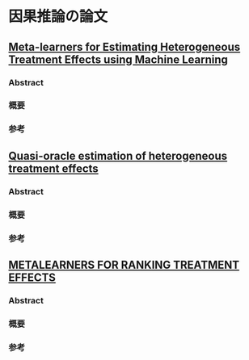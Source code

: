 # 因果推論の論文

## [Meta-learners for Estimating Heterogeneous Treatment Effects using Machine Learning](https://arxiv.org/pdf/1706.03461)

### Abstract

### 概要

### 参考

## [Quasi-oracle estimation of heterogeneous treatment effects](https://par.nsf.gov/servlets/purl/10311702)

### Abstract

### 概要

### 参考

## [METALEARNERS FOR RANKING TREATMENT EFFECTS](https://arxiv.org/pdf/2405.02183)

### Abstract

### 概要

### 参考
